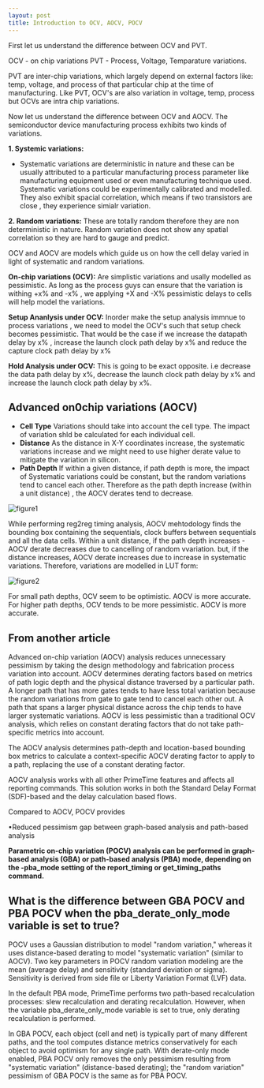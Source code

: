 ```yaml
---
layout: post
title: Introduction to OCV, AOCV, POCV
---
```


First let us understand the difference between OCV and PVT.

OCV - on chip variations
PVT - Process, Voltage, Temparature variations.

PVT are inter-chip variations, which largely depend on external factors like: temp, voltage, and process of that particular chip at the time of manufacturing. Like PVT, OCV's are also variation in voltage, temp, process but OCVs are intra chip variations.

Now let us understand the difference between OCV and AOCV. The semiconductor device manufacturing process exhibits two kinds of variations.

**1. Systemic variations:**
- Systematic variations are deterministic in nature and these can be usually attributed to a particular manufacturing process parameter like manufacturing equipment used or even manufacturing technique used. Systematic variations could be experimentally calibrated and modelled. They also exhibit spacial correlation, which means if two transistors are close , they experience simialr variation.

**2. Random variations:** These are totally random therefore they are non deterministic in nature. Random variation does not show any spatial correlation so they are hard to gauge and predict.

OCV and AOCV are models which guide us on how the cell delay varied in light of systematic and random variations.

**On-chip variations (OCV):** Are simplistic variations and usally modelled as pessimistic. As long as the process guys can ensure that the variation is withing +x% and -x% , we applying +X and -X% pessimistic delays to cells will help model the variations.

**Setup Ananlysis under OCV:** Inorder make the setup analysis immnue to process variations , we need to model the OCV's such that setup check becomes pessimistic. That would be the case if we increase the datapath delay by x% , increase the launch clock path delay by x% and reduce the capture clock path delay by x%

**Hold Analysis under OCV:** This is going to be exact opposite. i.e decrease the data path delay by x%, decrease the launch clock path delay by x% and increase the launch clock path delay by x%.

## Advanced on0chip variations (AOCV)
- **Cell Type** Variations should take into account the cell type. The impact of variation shld be calculated for each individual cell.
- **Distance** As the distance in X-Y coordinates increase, the systematic variations increase and we might need to use higher derate value to mitigate the variation in silicon.
- **Path Depth** If within a given distance, if path depth is more, the impact of Systematic variations could be constant, but the random variations tend to cancel each other. Therefore as the path depth increase (within a unit distance) , the AOCV derates tend to decrease.

![figure1](https://2.bp.blogspot.com/-z60JX87aOsw/WLeg--XFtkI/AAAAAAAANBo/mDHvIOzeV_MiU-zOLdlHipmA4ZHfGBr6ACLcB/s640/AOCV.png)

While performing reg2reg timing analysis, AOCV mehtodology finds the bounding box containing the sequentials, clock buffers between sequentials and all the data cells. Within a unit distance, if the path depth increases - AOCV derate decreases due to cancelling of random vvariation. but, if the distance increases, AOCV derate increases due to increase in systematic variations. Therefore, variations are modelled in LUT form:

![figure2](https://3.bp.blogspot.com/-XrHLRz6IklE/WLehKbn4osI/AAAAAAAANBs/ulqIDbkaX-co9qY9dAGZ8k7j0T3QqXE5wCLcB/s640/aocv%2Btable.png)

For small path depths, OCV seem to be optimistic. AOCV is more accurate.
For higher path depths, OCV tends to be more pessimistic. AOCV is more accurate.

## From another article
Advanced on-chip variation (AOCV) analysis reduces unnecessary pessimism by taking the design methodology and fabrication process variation into account. AOCV determines derating factors based on metrics of path logic depth and the physical distance traversed by a particular path. A longer path that has more gates tends to have less total variation because the random variations from gate to gate tend to cancel each other out. A path that spans a larger physical distance across the chip tends to have larger systematic variations. AOCV is less pessimistic than a traditional OCV analysis, which relies on constant derating factors that do not take path-specific metrics into account.

The AOCV analysis determines path-depth and location-based bounding box metrics to calculate a context-specific AOCV derating factor to apply to a path, replacing the use of a constant derating factor.

AOCV analysis works with all other PrimeTime features and affects all reporting commands. This solution works in both the Standard Delay Format (SDF)-based and the delay calculation based flows.

Compared to AOCV, POCV provides

•Reduced pessimism gap between graph-based analysis and path-based analysis

**Parametric on-chip variation (POCV) analysis can be performed in graph-based analysis (GBA) or path-based analysis (PBA) mode, depending on the -pba_mode setting of the report_timing or get_timing_paths command.**

## What is the difference between GBA POCV and PBA POCV when the pba_derate_only_mode variable is set to true?

POCV uses a Gaussian distribution to model "random variation," whereas it uses distance-based derating to model "systematic variation" (similar to AOCV). Two key parameters in POCV random variation modeling are the mean (average delay) and sensitivity (standard deviation or sigma). Sensitivity is derived from side file or Liberty Variation Format (LVF) data.

In the default PBA mode, PrimeTime performs two path-based recalculation processes: slew recalculation and derating recalculation. However, when the variable pba_derate_only_mode variable is set to true, only derating recalculation is performed.

In GBA POCV, each object (cell and net) is typically part of many different paths, and the tool computes distance metrics conservatively for each object to avoid optimism for any single path. With derate-only mode enabled, PBA POCV only removes the only pessimism resulting from "systematic variation" (distance-based derating); the "random variation" pessimism of GBA POCV is the same as for PBA POCV.
